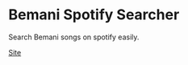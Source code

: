 # Bemani Spotify Searcher

Search Bemani songs on spotify easily.

[Site](https://bemani-spotify-searcher.netlify.app/)
